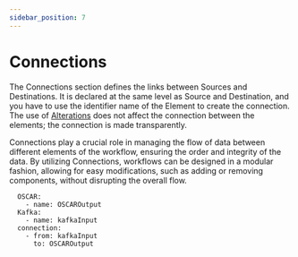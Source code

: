 ```yaml
---
sidebar_position: 7
---
```


# Connections

The Connections section defines the links between Sources and Destinations. It is declared at the same level as Source and Destination, and you have to use the identifier name of the Element to create the connection. The use of [Alterations](/docs/Alterations) does not affect the connection between the elements; the connection is made transparently.

Connections play a crucial role in managing the flow of data between different elements of the workflow, ensuring the order and integrity of the data. By utilizing Connections, workflows can be designed in a modular fashion, allowing for easy modifications, such as adding or removing components, without disrupting the overall flow.

```
  OSCAR:
    - name: OSCAROutput 
  Kafka:
    - name: kafkaInput
  connection:
    - from: kafkaInput
      to: OSCAROutput
```
